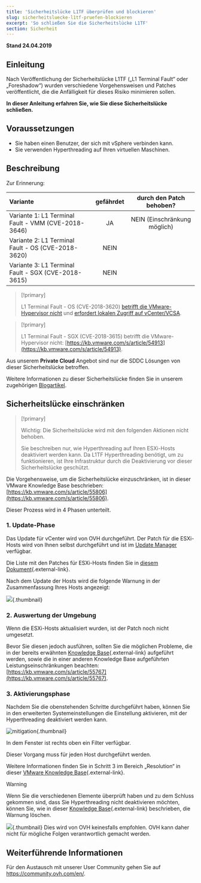 ```yaml
---
title: 'Sicherheitslücke L1TF überprüfen und blockieren'
slug: sicherheitsluecke-l1tf-pruefen-blockieren
excerpt: 'So schließen Sie die Sicherheitslücke L1TF'
section: Sicherheit
---
```


**Stand 24.04.2019**

## Einleitung

Nach Veröffentlichung der Sicherheitslücke L1TF („L1 Terminal Fault“ oder „Foreshadow“) wurden verschiedene Vorgehensweisen und Patches veröffentlicht, die die Anfälligkeit für dieses Risiko minimieren sollen.

**In dieser Anleitung erfahren Sie, wie Sie diese Sicherheitslücke schließen.**

## Voraussetzungen

- Sie haben einen Benutzer, der sich mit vSphere verbinden kann.
- Sie verwenden Hyperthreading auf Ihren virtuellen Maschinen.

## Beschreibung

Zur Erinnerung:

|Variante|gefährdet|durch den Patch behoben?|
|:---|:---:|:---:|
|Variante 1: L1 Terminal Fault - VMM (CVE-2018-3646)|JA|NEIN (Einschränkung möglich)|
|Variante 2: L1 Terminal Fault - OS (CVE-2018-3620)|NEIN||
|Variante 3: L1 Terminal Fault - SGX (CVE-2018-3615)|NEIN||

> [!primary]
> 
> L1 Terminal Fault - OS (CVE-2018-3620) [betrifft die VMware-Hypervisor nicht](https://kb.vmware.com/s/article/55807) und [erfordert lokalen Zugriff auf vCenter/VCSA](https://kb.vmware.com/s/article/52312).
>

> [!primary]
> 
> L1 Terminal Fault - SGX (CVE-2018-3615) betrifft die VMware-Hypervisor nicht: [https://kb.vmware.com/s/article/54913](https://kb.vmware.com/s/article/54913).
> 

Aus unserem **Private Cloud** Angebot sind nur die SDDC Lösungen von dieser Sicherheitslücke betroffen.

Weitere Informationen zu dieser Sicherheitslücke finden Sie in unserem zugehörigen [Blogartikel](https://blog.ovh.com/de/ovh-l1-terminal-fault-l1tf-foreshadow-disclosure/).

## Sicherheitslücke einschränken

> [!primary]
>
> Wichtig: Die Sicherheitslücke wird mit den folgenden Aktionen nicht behoben.
>
> Sie beschreiben nur, wie Hyperthreading auf Ihren ESXi-Hosts deaktiviert werden kann. Da L1TF Hyperthreading benötigt, um zu funktionieren, ist Ihre Infrastruktur durch die Deaktivierung vor dieser Sicherheitslücke geschützt.
>

Die Vorgehensweise, um die Sicherheitslücke einzuschränken, ist in dieser VMware Knowledge Base beschrieben: [https://kb.vmware.com/s/article/55806](https://kb.vmware.com/s/article/55806).

Dieser Prozess wird in 4 Phasen unterteilt.

### 1. Update-Phase

Das Update für vCenter wird von OVH durchgeführt. Der Patch für die ESXi-Hosts wird von Ihnen selbst durchgeführt und ist im [Update Manager](https://docs.ovh.com/de/private-cloud/verwendung_des_vmware_update_manager/) verfügbar.

Die Liste mit den Patches für ESXi-Hosts finden Sie in [diesem Dokument](https://www.vmware.com/security/advisories/VMSA-2018-0020.html){.external-link}.

Nach dem Update der Hosts wird die folgende Warnung in der Zusammenfassung Ihres Hosts angezeigt:

![](images/warningMsg.png){.thumbnail}

### 2. Auswertung der Umgebung

Wenn die ESXi-Hosts aktualisiert wurden, ist der Patch noch nicht umgesetzt.

Bevor Sie diesen jedoch ausführen, sollten Sie die möglichen Probleme, die in der bereits erwähnten [Knowledge Base](https://kb.vmware.com/s/article/55806){.external-link} aufgeführt werden, sowie die in einer anderen Knowledge Base aufgeführten Leistungseinschränkungen beachten: [https://kb.vmware.com/s/article/55767](https://kb.vmware.com/s/article/55767).

### 3. Aktivierungsphase

Nachdem Sie die obenstehenden Schritte durchgeführt haben, können Sie in den erweiterten Systemeinstellungen die Einstellung aktivieren, mit der Hyperthreading deaktiviert werden kann.

![mitigation](images/enableMitigation.png){.thumbnail}

In dem Fenster ist rechts oben ein Filter verfügbar.

Dieser Vorgang muss für jeden Host durchgeführt werden.

Weitere Informationen finden Sie in Schritt 3 im Bereich „Resolution“ in dieser [VMware Knowledge Base](https://kb.vmware.com/s/article/55806){.external-link}.

> [!warning]
> 
> Wenn Sie die verschiedenen Elemente überprüft haben und zu dem Schluss gekommen sind, dass Sie Hyperthreading nicht deaktivieren möchten, können Sie, wie in dieser [Knowledge Base](https://kb.vmware.com/s/article/57374){.external-link} beschrieben, die Warnung löschen.
> 
> ![](images/deleteWarning.png){.thumbnail}
> Dies wird von OVH keinesfalls empfohlen. OVH kann daher nicht für mögliche Folgen verantwortlich gemacht werden.
>

## Weiterführende Informationen

Für den Austausch mit unserer User Community gehen Sie auf <https://community.ovh.com/en/>.
